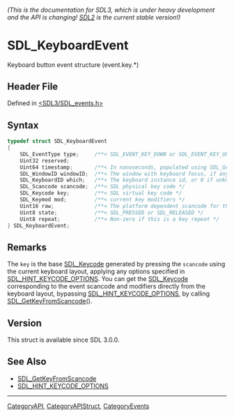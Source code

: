 ###### (This is the documentation for SDL3, which is under heavy development and the API is changing! [SDL2](https://wiki.libsdl.org/SDL2/) is the current stable version!)
# SDL_KeyboardEvent

Keyboard button event structure (event.key.*)

## Header File

Defined in [<SDL3/SDL_events.h>](https://github.com/libsdl-org/SDL/blob/main/include/SDL3/SDL_events.h)

## Syntax

```c
typedef struct SDL_KeyboardEvent
{
    SDL_EventType type;     /**< SDL_EVENT_KEY_DOWN or SDL_EVENT_KEY_UP */
    Uint32 reserved;
    Uint64 timestamp;       /**< In nanoseconds, populated using SDL_GetTicksNS() */
    SDL_WindowID windowID;  /**< The window with keyboard focus, if any */
    SDL_KeyboardID which;   /**< The keyboard instance id, or 0 if unknown or virtual */
    SDL_Scancode scancode;  /**< SDL physical key code */
    SDL_Keycode key;        /**< SDL virtual key code */
    SDL_Keymod mod;         /**< current key modifiers */
    Uint16 raw;             /**< The platform dependent scancode for this event */
    Uint8 state;            /**< SDL_PRESSED or SDL_RELEASED */
    Uint8 repeat;           /**< Non-zero if this is a key repeat */
} SDL_KeyboardEvent;
```

## Remarks

The `key` is the base [SDL_Keycode](SDL_Keycode) generated by pressing the
`scancode` using the current keyboard layout, applying any options
specified in [SDL_HINT_KEYCODE_OPTIONS](SDL_HINT_KEYCODE_OPTIONS). You can
get the [SDL_Keycode](SDL_Keycode) corresponding to the event scancode and
modifiers directly from the keyboard layout, bypassing
[SDL_HINT_KEYCODE_OPTIONS](SDL_HINT_KEYCODE_OPTIONS), by calling
[SDL_GetKeyFromScancode](SDL_GetKeyFromScancode)().

## Version

This struct is available since SDL 3.0.0.

## See Also

- [SDL_GetKeyFromScancode](SDL_GetKeyFromScancode)
- [SDL_HINT_KEYCODE_OPTIONS](SDL_HINT_KEYCODE_OPTIONS)

----
[CategoryAPI](CategoryAPI), [CategoryAPIStruct](CategoryAPIStruct), [CategoryEvents](CategoryEvents)

